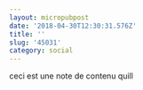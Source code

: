 ```yaml
---
layout: micropubpost
date: '2018-04-30T12:30:31.576Z'
title: ''
slug: '45031'
category: social
---
```

ceci est une note de contenu quill 

